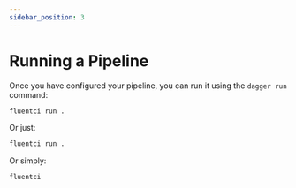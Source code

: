 ```yaml
---
sidebar_position: 3
---
```


# Running a Pipeline

Once you have configured your pipeline, you can run it using the `dagger run` command:

```bash
fluentci run .
```

Or just:

```bash
fluentci run .
```

Or simply:

```bash
fluentci
```